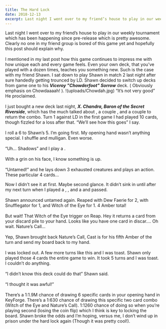 ```yaml
---
title: The Hard Lock
date: 2018-12-13
excerpt: Last night I went over to my friend’s house to play in our weekly tournament which has been happening since pre-release which is pretty awesome. Clearly no one in my friend group is bored of this game yet and hopefully this post should explain why...
---
```

Last night I went over to my friend’s house to play in our weekly tournament which has been happening since pre-release which is pretty awesome. Clearly no one in my friend group is bored of this game yet and hopefully this post should explain why. 
<br/>
<br/>
I mentioned in my last post how this game continues to impress me with how unique each and every game feels. Even your own deck, that you’ve played with a dozen times, teaches you something new. Such is the case with my friend Shawn. 
<DeckList name='Viceroy "Chowderfoot" Sorrow'/>
I sat down to play Shawn in match 2 last night after sure handedly getting trounced by LD. Shawn decided to switch up decks from game one to his ***Viceroy "Chowderfoot" Sorrow*** deck. ( Obviously emphasis on Chowdaaaah! ).
!(uploads/Chowdah.jpg)
“It’s not very good” He proclaimed. 
<br/>
<br/>
I just bought a new deck last night, ***X. Chandra, Baron of the Secret Riverside***, which has the much talked about <Card name="Library Access"/>, a couple <Card name="Phase Shifts"/>, and a couple <Card name="Novu Archaeologists"/> to return the combo. Turn 1 against LD in the first game I had played 10 cards, though fizzled for a loss after that.
<DeckList name="X. Chandra, Baron of the Secret Riverside"/>
“We’ll see how this goes” I say. 
<br/>
<br/>
I roll a 6 to Shawn’s 5. I’m going first. My opening hand wasn’t anything special. I shuffle and mulligan. Even worse. 
<br/>
<br/>
“Uh… Shadows” and I play a <Card name="Dodger"/>. 
<br/>
<br/>
With a grin on his face, I know something is up. 
<br/>
<br/>
“Untamed!” and he lays down 3 exhausted creatures and plays an action. These particular 4 cards…

<XCards :names="['dew faerie','snufflegator','witch of the eye','s call']"/>



Now I didn’t see it at first. Maybe second glance. It didn’t sink in until after my next turn when I played a <Card name="Dextre"/>, <Card name="Mother"/>, and a <Card name="Novu Archaeologist"/> and passed. 
<br/>
<br/>
Shawn announced untamed again. Reaped with Dew Faerie for 2, with Snufflegator for 1, and Witch of the Eye for 1. 4 Amber total!
<br/>
<br/>
But wait! That Witch of the Eye trigger on Reap. Hey it returns a card from your discard pile to your hand. Looks like you have one card in discar…. Oh wait. Nature’s Call… 
<br/>
<br/>
Yep, Shawn brought back Nature’s Call, Cast is for his fifth Amber of the turn and send my board back to my hand. 
<br/>
<br/>
I was locked out. A few more turns like this and I was toast. Shawn only played those 4 cards the entire game to win. It took 5 turns and I was toast. I couldn’t do anything. 
<br/>
<br/>
“I didn’t know this deck could do that” Shawn said.
<br/>
<br/>
“I thought it was awful!”
<br/>
<br/>
There’s a 1:1.9M chance of drawing 6 specific cards in your opening hand in KeyForge. There’s a 1:630 chance of drawing this specific two card combo (Witch of the Eye and Nature’s Call). 1:1260 chance of doing so when you’re playing second (losing the coin flip) which I think is key to locking the board. Shawn broke the odds and I’m hoping, versus me, I don’t wind up in prison under the hard lock again (Though it was pretty cool!).
<br/>
<br/>
